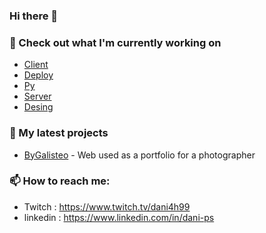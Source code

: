 ### Hi there 👋

### 👷 Check out what I'm currently working on

- [Client](https://github.com/Dani-Ps/Cliente.git) 
- [Deploy](https://github.com/Dani-Ps/Despliegue.git) 
- [Py](https://github.com/Dani-Ps/HCL.git)
- [Server](https://github.com/Dani-Ps/Servidor.git)
- [Desing](https://github.com/Dani-Ps/Dise-o.git) 

### 🌱 My latest projects

- [ByGalisteo](https://github.com/Dani-Ps/Web-project-for-professional-photographer.git) - Web used as a portfolio for a photographer


### 📫 How to reach me:

  - Twitch    : <https://www.twitch.tv/dani4h99>
  - linkedin   : <https://www.linkedin.com/in/dani-ps>

